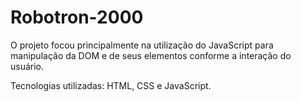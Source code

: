 # Robotron-2000

O projeto focou principalmente na utilização do JavaScript para manipulação da DOM e de seus elementos conforme a interação do usuário.

Tecnologias utilizadas: HTML, CSS e JavaScript.